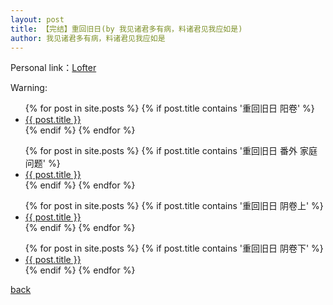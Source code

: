 ```yaml
---
layout: post
title: 【完结】重回旧日(by 我见诸君多有病，料诸君见我应如是)
author: 我见诸君多有病，料诸君见我应如是
---
```


Personal link：[Lofter](http://marydidyouknow.lofter.com/)

Warning:



<ul>
  {% for post in site.posts %}
    {% if post.title contains '重回旧日 阳卷' %}
      <li>
        <a href="{{ post.url }}">{{ post.title }}</a>
      </li>
    {% endif %}
  {% endfor %}
</ul>
<ul>
  {% for post in site.posts %}
    {% if post.title contains '重回旧日 番外 家庭问题' %}
      <li>
        <a href="{{ post.url }}">{{ post.title }}</a>
      </li>
    {% endif %}
  {% endfor %}
</ul>
<ul>
  {% for post in site.posts %}
    {% if post.title contains '重回旧日 阴卷上' %}
      <li>
        <a href="{{ post.url }}">{{ post.title }}</a>
      </li>
    {% endif %}
  {% endfor %}
</ul>
<ul>
  {% for post in site.posts %}
    {% if post.title contains '重回旧日 阴卷下' %}
      <li>
        <a href="{{ post.url }}">{{ post.title }}</a>
      </li>
    {% endif %}
  {% endfor %}
</ul>


[back](https://allforyanchen.github.io/)

